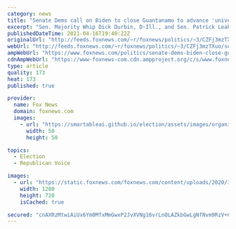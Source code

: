 ```yaml
---
category: news
title: "Senate Dems call on Biden to close Guantanamo to advance 'universal rights'"
excerpt: "Sen. Majority Whip Dick Durbin, D-Ill., and Sen. Patrick Leahy, D-Vt., wrote a letter along with 22 other Democrats to President Biden asking him to shut down the military prison in Guantanamo Bay. "
publishedDateTime: 2021-04-16T19:40:22Z
originalUrl: "http://feeds.foxnews.com/~r/foxnews/politics/~3/CZFj3mzTXuo/senate-dems-biden-close-guantanamo"
webUrl: "http://feeds.foxnews.com/~r/foxnews/politics/~3/CZFj3mzTXuo/senate-dems-biden-close-guantanamo"
ampWebUrl: "https://www.foxnews.com/politics/senate-dems-biden-close-guantanamo.amp"
cdnAmpWebUrl: "https://www-foxnews-com.cdn.ampproject.org/c/s/www.foxnews.com/politics/senate-dems-biden-close-guantanamo.amp"
type: article
quality: 173
heat: 173
published: true

provider:
  name: Fox News
  domain: foxnews.com
  images:
    - url: "https://smartableai.github.io/election/assets/images/organizations/foxnews.com-50x50.jpg"
      width: 50
      height: 50

topics:
  - Election
  - Republican Voice

images:
  - url: "https://static.foxnews.com/foxnews.com/content/uploads/2020/10/Durbin.jpg"
    width: 1280
    height: 720
    isCached: true

secured: "cnAXRzMtwiAiUx6Ym0MfxMmGwxP2JvXVNg16vrLnOLAZkbGwLgNfNvm9RzV+CZ/1h5f5yPgvP6IVefTJ70RyohEcv9A1GzbjOZEeLGIjsdC2PlsMTEMsE7fL1B8gCHqIAXDEyB/rB6ROhInG1U8JYThs4z3BlqD8szWB11Yy0sPmKb5Dtj+vZkAqqOAXeoBKIFE2MYMquYzW9ObBlSch0wPphhgywYJBc4Xka4AqbpUX0RJ2boAtK/zYZb32vp6H197dFGQhS+NTCCsAOnoL8Cqo7UMcCXY0xqZLufxEGjdTQihHrG6eq1EY6TMv5sxvEfp6HyuzKoEgB5dRARBVdBT9KmoKOBApXJvmnKqgorM=;DUHHmdn1bRbrbHA4WdbuiQ=="
---
```


